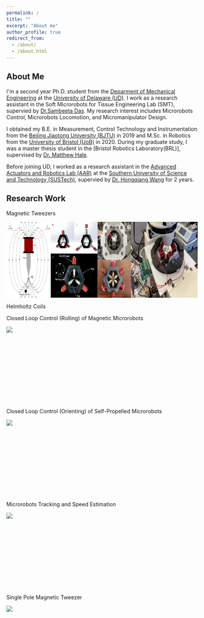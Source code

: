 ```yaml
---
permalink: /
title: ""
excerpt: "About me"
author_profile: true
redirect_from: 
  - /about/
  - /about.html
---
```


About Me
--------
I'm a second year Ph.D. student from the [Deparment of Mechanical Engineering](https://me.udel.edu/) at the [University of Delaware (UD)](https://www.udel.edu/). I work as a research assistant in the Soft Microrobots for Tissue Engineering Lab (SMT), supervied by [Dr.Sambeeta Das](https://scholar.google.com/citations?hl=en&user=Vca88o4AAAAJ&view_op=list_works). My research interest includes Microrobots Control, Microrobots Locomotion, and Micromanipulator Design.

I obtained my B.E. in Measurement, Control Technology and Instrumentation from the [Beijing Jiaotong University (BJTU)](http://en.bjtu.edu.cn/) in 2019 and M.Sc. in Robotics from the [University of Bristol (UoB)](https://www.bristol.ac.uk/) in 2020. During my graduate study, I was a master thesis student in the [Bristol Robotics Laboratory(BRL)], supervised by [Dr. Matthew Hale](https://scholar.google.com/citations?hl=en&user=oSSpCwUAAAAJ).

Before joining UD, I worked as a research assistant in the [Advanced Actuators and Robotics Lab (AAR)](https://wanglab.mee.sustech.edu.cn) at the [Southern University of Science and Technology (SUSTech)](https://www.sustech.edu.cn/en/), supervied by [Dr. Hongqiang Wang](https://scholar.google.com/citations?hl=en&user=5jtC1ggAAAAJ&view_op=list_works) for 2 years.

Research Work
-------------
Magnetic Tweezers

<div style="display: flex; align-items: center;">
  <img src='/images/tweezerall.png' style="height: 200px;">
</div>

Helmholtz Coils


Closed Loop Control (Rolling) of Magnetic Microrobots
<div style="display: flex; align-items: center;">
  <img src='/images/helical.gif' style="height: 200px;">
</div>

Closed Loop Control (Orienting) of Self-Propelled Microrobots
<div style="display: flex; align-items: center;">
  <img src='/images/bubble.gif' style="height: 200px;">
</div>

Microrobots Tracking and Speed Estimation
<div style="display: flex; align-items: center;">
  <img src='/images/speed.gif' style="height: 200px;">
</div>

Single Pole Magnetic Tweezer
<div style="display: flex; align-items: center;">
  <img src='/images/one.gif' style="height: 200px;">
</div>
